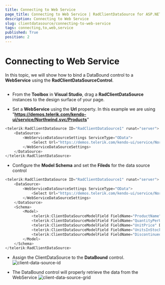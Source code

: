 ```yaml
---
title: Connecting to Web Service
page_title: Connecting to Web Service | RadClientDataSource for ASP.NET AJAX Documentation
description: Connecting to Web Service
slug: clientdatasource/connecting-to-web-service
tags: connecting,to,web,service
published: True
position: 2
---
```


# Connecting to Web Service



In this topic, we will show how to bind a DataBound control to a **WebService** using the **RadClientDataSourceControl**.

## 

* From the **Toolbox** in **Visual Studio**, drag a **RadClientDataSource** instances to the design surface of your page.

* Set a **WebService** using the **Url** property. In this example we are using "**https://demos.telerik.com/kendo-ui/service/Northwind.svc/Products**"

````C#
<telerik:RadClientDataSource ID="RadClientDataSource1" runat="server">
    <DataSource>
        <WebServiceDataSourceSettings ServiceType="OData">
            <Select Url="https://demos.telerik.com/kendo-ui/service/Northwind.svc/Products" DataType="JSONP" />
        </WebServiceDataSourceSettings>
    </DataSource>
</telerik:RadClientDataSource>
````



* Configure the **Model Schema** and set the **Fileds** for the data source control

````C#
<telerik:RadClientDataSource ID="RadClientDataSource1" runat="server">
    <DataSource>
        <WebServiceDataSourceSettings ServiceType="OData">
            <Select Url="https://demos.telerik.com/kendo-ui/service/Northwind.svc/Products" DataType="JSONP" />
        </WebServiceDataSourceSettings>
    </DataSource>
    <Schema>
        <Model>
            <telerik:ClientDataSourceModelField FieldName="ProductName" DataType="String" />
            <telerik:ClientDataSourceModelField FieldName="QuantityPerUnit" DataType="String" />
            <telerik:ClientDataSourceModelField FieldName="UnitPrice" DataType="Number" />
            <telerik:ClientDataSourceModelField FieldName="UnitsInStock" DataType="Number" />
            <telerik:ClientDataSourceModelField FieldName="Discontinued" DataType="Boolean" />
        </Model>
    </Schema>
</telerik:RadClientDataSource>
````


* Assign the ClientDataSource to the **DataBound** control.
![client-data-source-id](images/client-data-source-id.png)

* The DataBound control will properly retrieve the data from the WebService
![client-data-source-grid](images/client-data-source-grid.png)
